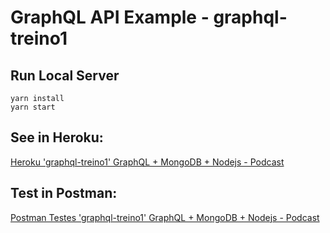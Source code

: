 # GraphQL API Example - graphql-treino1

## Run Local Server

```
yarn install
yarn start
```

## See in Heroku:
<a href="https://graphql-test-one-one.herokuapp.com/" target="_blank">Heroku 'graphql-treino1' GraphQL + MongoDB + Nodejs - Podcast </a>

## Test in Postman:
<a href="https://eduimpulso.postman.co/workspace/My-Workspace~8a174945-5ef5-41bb-8029-7691e729eeaa/request/13702584-6c0836aa-d026-4200-9534-d205a4c32ebf" target="_blank">Postman Testes 'graphql-treino1' GraphQL + MongoDB + Nodejs - Podcast </a>